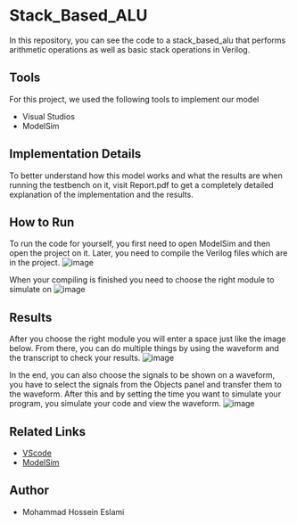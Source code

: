 # Stack_Based_ALU
In this repository, you can see the code to a stack_based_alu that performs arithmetic operations as well as basic stack operations in Verilog.



## Tools
For this project, we used the following tools to implement our model
- Visual Studios
- ModelSim

## Implementation Details
To better understand how this model works and what the results are when running the testbench on it, visit Report.pdf to get a completely detailed explanation of the implementation and the results.

## How to Run
To run the code for yourself, you first need to open ModelSim and then open the project on it. 
Later, you need to compile the Verilog files which are in the project. 
![image](https://github.com/Mohammad-Hossein-Eslami/Stack_Based_ALU/assets/119133038/0d401b64-439b-4c31-a702-92fd568c61a2)

When your compiling is finished you need to choose the right module to simulate on
![image](https://github.com/Mohammad-Hossein-Eslami/Stack_Based_ALU/assets/119133038/9a50ff16-352c-4e03-94a8-adcd8ca7f13b)

## Results
After you choose the right module you will enter a space just like the image below. From there, you can do multiple things by using the waveform and the transcript to check your results.
![image](https://github.com/Mohammad-Hossein-Eslami/Stack_Based_ALU/assets/119133038/3fb837cc-dbe7-47ee-ba85-7ba6ad794cf8)

In the end, you can also choose the signals to be shown on a waveform, you have to select the signals from the Objects panel and transfer them to the waveform. After this and by setting the time you want to simulate your program, you simulate your code and view the waveform. 
![image](https://github.com/Mohammad-Hossein-Eslami/Stack_Based_ALU/assets/119133038/e881e6e8-d57b-4984-91ad-5656dbb2ad9a)


## Related Links
- [VScode](https://code.visualstudio.com/download)
- [ModelSim](https://www.intel.com/content/www/us/en/software-kit/750368/modelsim-intel-fpgas-standard-edition-software-version-18-1.html)

## Author
- Mohammad Hossein Eslami



